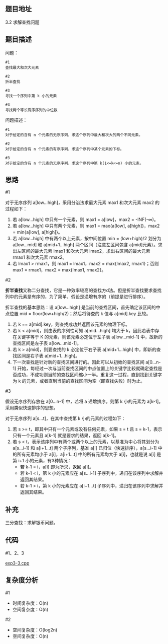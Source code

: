 <!--
 * @Date        : 2020-05-02 20:37:47
 * @LastEditors : anlzou
 * @Github      : https://github.com/anlzou
 * @LastEditTime: 2020-06-02 17:55:35
 * @FilePath    : \algorithm-design\chapters\chapter03-divide-and-conquer\test8-3.md
 * @Describe    : 
 -->
 
## 题目地址
3.2 求解查找问题

## 题目描述

问题：
```
#1
查找最大和次大元素

#2
折半查找

#3
寻找一个序列中第 k 小的元素

#4
寻找两个等长有序序列的中位数
```
问题描述：
```
#1
对于给定的含有 n 个元素的无序序列，求这个序列中最大和次大的两个不同元素。

#2
对于给定的含有 n 个元素的有序序列，求这个序列中某个元素的下标。

#3
对于给定的含有 n 个元素的无序序列，求这个序列中第 k(1<=k<=n) 小的元素。
```

## 思路
#1 

对于无序序列 a[low...high]，采用分治法求最大元素 max1 和次大元素 max2 的过程如下：
1. 若 a[low...high] 中只有一个元素，则 max1 = a[low]，max2 = -INF(-∞)。
2. 若 a[low...high] 中只有两个元素，则 max1 = max{a[low], a[high]}，max2 = min{a[low], a[high]}。
3. 若 a[low...high] 中有两个以上元素，按中间位置 min = (low+high)/2 划分为 a[low...mid] 和 a[mid+1...high] 两个区间（注意左区间包含 a[mid]元素）。求出左区间的最大元素 lmax1 和次大元素 lmax2，求出右区间的最大元素 rmax1 和次大元素 rmax2。
4. 若 lmax1 > rmax1，则 max1 = lmax1，max2 = max{lmax2, rmax1}；否则 max1 = rmax1，max2 = max{lmax1, rmax2}。

#2

**折半查找**又称二分查找，它是一种效率较高的查找方d法。但是折半查找要求查找列中的元素是有序的，为了简单，假设是递增有序的（前提是进行排序）。

折半查找的基本思路：设 a[low...high] 是当前的查找区间，首先确定该区间的中点位置 mid = floor(low+high/2)；然后将待查的 k 值与 a[mid].key 比较。
1. 若 k == a[mid].key，则查找成功并返回该元素的物理下标。
2. 若 k < a[mid]，则由表的序列性可知 a[mid...high] 均大于 k，因此若表中存在关键字等于 K 的元素，则该元素必定位于左子表 a[low...mid-1] 中，故新的查找区间是左子表 a[low...mid-1]。
3. 若 k > a[mid]，则要查找的 k 必定位于右子表 a[mid+1...high] 中，即新的查找区间是右子表 a[mid+1...high]。
4. 下一次查找是针对新的查找区间进行的。因此可以从初始的查找区间 a[0...n-1] 开始，每经过一次与当前查找区间的中点位置上的关键字比较就确定查找是否成功，不成功则当前的查找区间缩小一半。重复这一过程，直到找到关键字为 k 的元素，或者直到当前的查找区间为空（即查找失败）时为止。 

#3

假设无序序列存放在 a[0...n-1] 中，若将 a 递增排序，则第 k 小的元素为 a[k-1]。采用类似快速排序的思想。

对于无序序列 a[s...t]，在其中查找第 k 小的元素的过程如下：
1. 若 s >= t，即其中只有一个元素或没有任何元素，如果 s = t 且 s = k-1，表示只有一个元素且 a[k-1] 就是要求的结果，返回 a[k-1]。
2. 若 s < t，表示该序列中有两个或两个以上的元素，以基准为中心将其划分为 a[s...i-1] 和 a[i+1...t] 两个子序列，基准 a[i] 已归位（快速排序），a[s...i-1] 中的所有元素均小于 a[i]，a[i+1...t] 中的所有元素均大于 a[i]，也就是说 a[i] 是第 i+1 小的元素，有3种情况：
   - 若 k-1 = i，a[i] 即为所求，返回 a[i]。
   - 若 k-1 < i，第 k 小的元素应在 a[s...i-1] 子序列中，递归在该序列中求解并返回其结果。
   - 若 k-1 > i，第 k 小的元素应在 a[i+1...t] 子序列中，递归在该序列中求解并返回其结果。


## 补充
三分查找：求解银币问题。

## 代码
#1、2、3

[exp3-3.cpp](./code/exp3-3.cpp)

## 复杂度分析

#1
- 时间复杂度：O(n)
- 空间复杂度：O(n)

#2
- 空间复杂度：O(log2n)
- 空间复杂度：O(n)